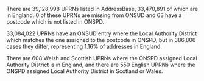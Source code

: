 There are 39,128,998 UPRNs listed in AddressBase,
33,470,891 of which are in England.
0 of these UPRNs are missing from ONSUD and
63 have a postcode which is not listed in ONSPD.

33,084,022 UPRNs have an ONSUD entry where the Local Authority District
which matches the one assigned to the postcode in ONSPD, but in
386,806 cases they differ, representing 1.16% of addresses in England.

There are 
608 Welsh and Scottish UPRNs where the ONSPD assigned Local Authority District is in England,
and there are
550 English UPRNs where the ONSPD assigned Local Authority District in Scotland or Wales.


